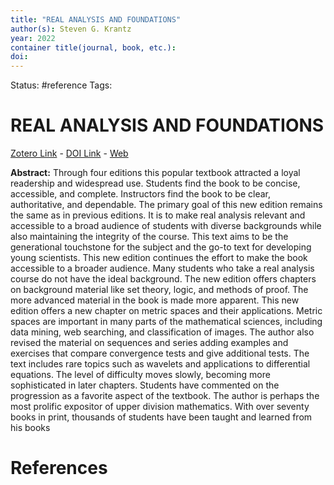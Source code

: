 ```yaml
---
title: "REAL ANALYSIS AND FOUNDATIONS"
author(s): Steven G. Krantz
year: 2022
container title(journal, book, etc.): 
doi: 
---
```

Status: #reference
Tags:
# REAL ANALYSIS AND FOUNDATIONS
[Zotero Link](zotero://select/items/@Krantz2022_REALANALYSISFOUNDATIONS) - [DOI Link](https://doi.org/) - [Web]()

**Abstract:** Through four editions this popular textbook attracted a loyal readership and widespread use. Students find the book to be concise, accessible, and complete. Instructors find the book to be clear, authoritative, and dependable. The primary goal of this new edition remains the same as in previous editions. It is to make real analysis relevant and accessible to a broad audience of students with diverse backgrounds while also maintaining the integrity of the course. This text aims to be the generational touchstone for the subject and the go-to text for developing young scientists. This new edition continues the effort to make the book accessible to a broader audience. Many students who take a real analysis course do not have the ideal background. The new edition offers chapters on background material like set theory, logic, and methods of proof. The more advanced material in the book is made more apparent. This new edition offers a new chapter on metric spaces and their applications. Metric spaces are important in many parts of the mathematical sciences, including data mining, web searching, and classification of images. The author also revised the material on sequences and series adding examples and exercises that compare convergence tests and give additional tests. The text includes rare topics such as wavelets and applications to differential equations. The level of difficulty moves slowly, becoming more sophisticated in later chapters. Students have commented on the progression as a favorite aspect of the textbook. The author is perhaps the most prolific expositor of upper division mathematics. With over seventy books in print, thousands of students have been taught and learned from his books

# References
